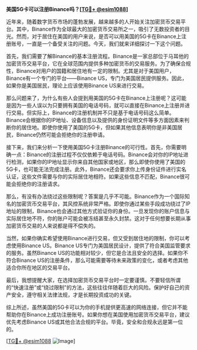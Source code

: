**美国5G卡可以注册Binance吗？[[TG💪+ @esim1088](https://t.me/s/esim1088)]**

近年来，随着数字货币市场的蓬勃发展，越来越多的人开始关注加密货币交易平台。其中，Binance作为全球最大的加密货币交易所之一，吸引了无数投资者的目光。然而，对于居住在美国的用户来说，是否可以用美国的5G卡在Binance上注册账号，一直是一个备受关注的问题。今天，我们就来详细探讨一下这个问题。

首先，我们需要了解Binance的基本注册流程。Binance是一家总部位于马耳他的加密货币交易平台，它在全球范围内提供多种加密货币的交易服务。为了确保合规性，Binance对用户的国籍和居住地有一定的限制。尤其是对于美国用户，Binance有一个专门的平台——Binance US，专门为美国居民提供服务。因此，如果你是美国居民，理论上应该使用Binance US来进行交易。

那么问题来了，为什么有些人会提到用美国的5G卡在Binance上注册呢？这可能是因为一些人误以为只要拥有美国的电话号码，就可以直接在Binance上注册并进行交易。但实际上，Binance的注册机制并不只是基于电话号码这么简单。Binance会根据你的IP地址、设备信息以及提供的身份证明文件等多方面因素来判断你的居住地。即使你使用了美国的5G卡，但如果其他信息表明你是非美国居民，Binance仍然可能会拒绝你的注册申请。

接下来，我们来分析一下使用美国5G卡注册Binance的可行性。首先，你需要明确一点：Binance的注册过程不仅仅依赖于电话号码。Binance会对你的IP地址进行检测，如果你的IP地址显示你来自其他国家或地区，那么即使你使用了美国的5G卡，也可能无法完成注册。此外，Binance还会要求你上传身份证件进行实名认证，这些文件需要与你的实际居住地相符。如果这些信息不匹配，Binance很可能会拒绝你的注册请求。

那么，有没有办法绕过这些限制呢？答案是几乎不可能。Binance作为一个国际知名的加密货币交易平台，其风控系统非常严格。即使你通过某些手段成功绕过了IP地址的限制，Binance也会通过其他方式验证你的身份。一旦发现你的账户信息与实际居住地不符，你的账户可能会被冻结甚至永久封禁。这对于任何想要长期从事加密货币交易的人来说都是得不偿失的。

当然，如果你确实希望使用Binance进行交易，但又受到居住地的限制，你可以考虑使用Binance US。Binance US专门为美国居民设计，提供了符合美国监管要求的服务。虽然Binance US的功能相对较少，但它是合法且安全的选择。如果你不符合Binance US的注册条件，那么可能需要等待未来政策的变化，或者考虑其他适合你所在地区的交易平台。

最后，我想提醒大家，在选择加密货币交易平台时一定要谨慎。不要轻信所谓的“快速注册”或“绕过限制”的方法，这些往往伴随着巨大的风险。保护好自己的资产安全，遵守相关法律法规，才是长期投资成功的关键。

综上所述，虽然美国的5G卡可以为你的手机提供更高速的网络连接，但它并不能帮助你在Binance上成功注册账号。如果你想在美国使用加密货币交易平台，建议优先考虑Binance US或其他合法合规的平台。毕竟，安全和合规永远是第一位的。

[[TG💪+ @esim1088](https://t.me/s/esim1088) ![Image](https://i.postimg.cc/4NQfJmqS/Snipaste-2025-05-13-00-14-12.png)]